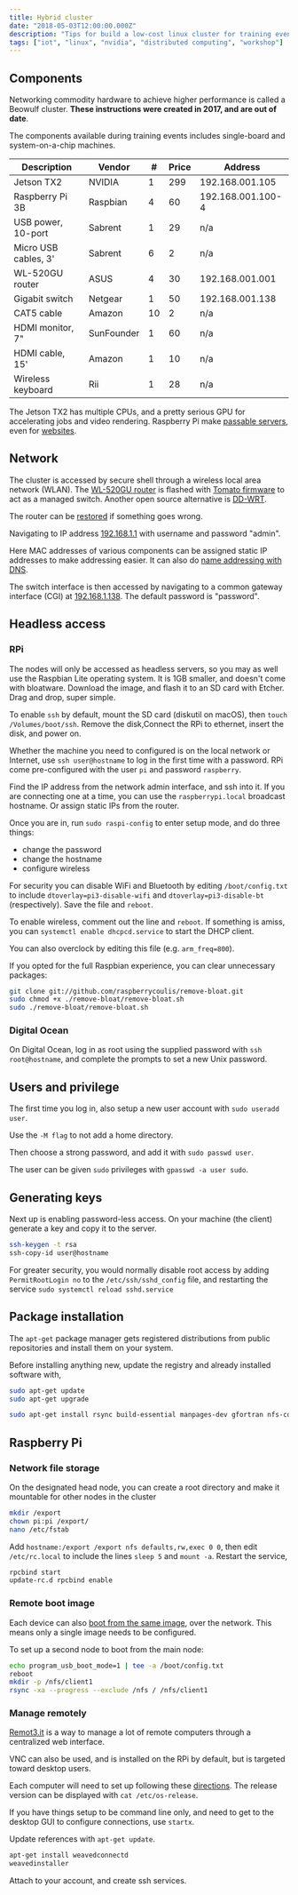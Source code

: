 ```yaml
---
title: Hybrid cluster
date: "2018-05-03T12:00:00.000Z"
description: "Tips for build a low-cost linux cluster for training events"
tags: ["iot", "linux", "nvidia", "distributed computing", "workshop"]
---
```


## Components

Networking commodity hardware to achieve higher performance is called a Beowulf cluster. **These instructions were created in 2017, and are out of date**.

The components available during training events includes single-board and system-on-a-chip machines.

| Description          | Vendor     | #    | Price | Address           |
| -------------------- | ---------- | ---- | ----- | ----------------- |
| Jetson TX2           | NVIDIA     | 1    | 299   | 192.168.001.105   |
| Raspberry Pi 3B      | Raspbian   | 4    | 60    | 192.168.001.100-4 |
| USB power, 10-port   | Sabrent    | 1    | 29    | n/a               |
| Micro USB cables, 3' | Sabrent    | 6    | 2     | n/a               |
| WL-520GU router      | ASUS       | 4    | 30    | 192.168.001.001   |
| Gigabit switch       | Netgear    | 1    | 50    | 192.168.001.138   |
| CAT5 cable           | Amazon     | 10   | 2     | n/a               |
| HDMI monitor, 7"     | SunFounder | 1    | 60    | n/a               |
| HDMI cable, 15'      | Amazon     | 1    | 10    | n/a               |
| Wireless keyboard    | Rii        | 1    | 28    | n/a               |

The Jetson TX2 has multiple CPUs, and a pretty serious GPU for accelerating jobs and video rendering. Raspberry Pi make [passable servers](https://www.copahost.com/blog/is-it-possible-to-run-a-web-server-in-a-raspberry-pi-3-as-a-dedicated-server/), even for [websites](https://www.readwrite.com/2014/06/27/raspberry-pi-web-server-website-hosting/).

## Network

The cluster is accessed by secure shell through a wireless local area network (WLAN). The [WL-520GU router](https://www.asus.com/Networking/WL520gU/HelpDesk_Manual/) is flashed with [Tomato firmware](http://www.wi-fiplanet.com/tutorials/article.php/3810281/How-to-Set-Tomato-Firmware-for-Wireless-Client-Modes.htm) to act as a managed switch. Another open source alternative is [DD-WRT](https://www.dd-wrt.com/wiki/index.php/Asus_TFTP_Flash).

The router can be [restored](https://chrishardie.com/2013/02/asus-router-firmware-windows-mac-linux/) if something goes wrong.

Navigating to IP address [192.168.1.1](https://192.168.1.1/basic-static.asp) with username and password "admin".

Here MAC addresses of various components can be assigned static IP addresses to make addressing easier. It can also do [name addressing with DNS](http://www.rhodesmill.org/brandon/2008/tomato-reverse-dns/).

The switch interface is then accessed by navigating to a common gateway interface (CGI) at [192.168.1.138](https://192.168.1.138/login.cgi). The default password is "password".

## Headless access

### RPi

The nodes will only be accessed as headless servers, so you may as well use the Raspbian Lite operating system. It is 1GB smaller, and doesn't come with bloatware. Download the image, and flash it to an SD card with Etcher. Drag and drop, super simple.

To enable `ssh` by default, mount the SD card (diskutil on macOS), then `touch /Volumes/boot/ssh`. Remove the disk,Connect the RPi to ethernet, insert the disk, and power on.

Whether the machine you need to configured is on the local network or Internet, use `ssh user@hostname` to log in the first time with a password. RPi come pre-configured with the user `pi` and password `raspberry`.

Find the IP address from the network admin interface, and ssh into it. If you are connecting one at a time, you can use the `raspberrypi.local` broadcast hostname. Or assign static IPs from the router.

Once you are in, run `sudo raspi-config` to enter setup mode, and do three things:

* change the password
* change the hostname
* configure wireless

For security you can disable WiFi and Bluetooth by editing `/boot/config.txt` to include `dtoverlay=pi3-disable-wifi` and `dtoverlay=pi3-disable-bt` (respectively). Save the file and `reboot`.

To enable wireless, comment out the line and `reboot`. If something is amiss, you can `systemctl enable dhcpcd.service` to start the DHCP client.

You can also overclock by editing this file (e.g. `arm_freq=800`).

If you opted for the full Raspbian experience, you can clear unnecessary packages:

```bash
git clone git://github.com/raspberrycoulis/remove-bloat.git
sudo chmod +x ./remove-bloat/remove-bloat.sh
sudo ./remove-bloat/remove-bloat.sh
```

### Digital Ocean

On Digital Ocean, log in as root using the supplied password with `ssh root@hostname`, and complete the prompts to set a new Unix password.

## Users and privilege

The first time you log in, also setup a new user account with `sudo useradd user`.

Use the `-M flag` to not add a home directory.

Then choose a strong password, and add it with `sudo passwd user`.

The user can be given `sudo` privileges with `gpasswd -a user sudo`.

## Generating keys

Next up is enabling password-less access. On your machine (the client) generate a key and copy it to the server.

```bash
ssh-keygen -t rsa
ssh-copy-id user@hostname
```

For greater security, you would normally disable root access by adding `PermitRootLogin no` to the `/etc/ssh/sshd_config` file, and restarting the service `sudo systemctl reload sshd.service`

## Package installation

The `apt-get` package manager gets registered distributions from public repositories and install them on your system.

Before installing anything new, update the registry and already installed software with,

```bash
sudo apt-get update
sudo apt-get upgrade
```

```bash
sudo apt-get install rsync build-essential manpages-dev gfortran nfs-common nfs-kernel-server vim openmpi-bin libopenmpi-dev openmpi-doc keychain nmap xinetd tftpd tftp libgdal-dev mono-runtime xsel xclip libxml2-dev libxslt-dev cython
```

## Raspberry Pi

### Network file storage

On the designated head node, you can create a root directory and make it mountable for other nodes in the cluster

```bash
mkdir /export
chown pi:pi /export/
nano /etc/fstab
```

Add `hostname:/export /export nfs defaults,rw,exec 0 0`, then edit `/etc/rc.local` to include the lines `sleep 5` and `mount -a`. Restart the service,

```bash
rpcbind start
update-rc.d rpcbind enable
```

### Remote boot image

Each device can also [boot from the same image](https://www.raspberrypi.org/documentation/hardware/raspberrypi/bootmodes/net_tutorial.md), over the network. This means only a single image needs to be configured.

To set up a second node to boot from the main node:

```bash
echo program_usb_boot_mode=1 | tee -a /boot/config.txt
reboot
mkdir -p /nfs/client1
rsync -xa --progress --exclude /nfs / /nfs/client1
```

### Manage remotely

[Remot3.it](https://www.remot3.it/) is a way to manage a lot of remote computers through a centralized web interface.

VNC can also be used, and is installed on the RPi by default, but is targeted toward desktop users.

Each computer will need to set up following these [directions](https://remot3it.zendesk.com/hc/en-us/articles/115006015367-Installing-the-remot3-it-weavedconnectd-daemon-on-your-Raspberry-Pi).
The release version can be displayed with `cat /etc/os-release`.

If you have things setup to be command line only, and need to get to the desktop GUI to configure connections, use `startx`.

Update references with `apt-get update`.

```bash
apt-get install weavedconnectd
weavedinstaller
```

Attach to your account, and create ssh services.
